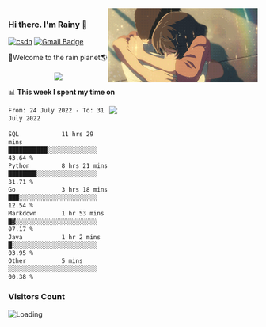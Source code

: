 <img  align='right' height="150" src="https://github.com/LikeRainDay/LikeRainDay/blob/master/pic/img_rain_1.gif?raw=true">



### Hi there. I'm Rainy :lemon:

[![csdn](https://img.shields.io/badge/-csdn-c14438?style=flat-square&logo=c&logoColor=white)](https://blog.csdn.net/qq_15807167)
[![Gmail Badge](https://img.shields.io/badge/-gmail-c14438?style=flat-square&logo=Gmail&logoColor=white&link=mailto:houshuai0816@gmail.com)](mailto:houshuai0816@gmail.com)

🚀Welcome to the rain planet🌎

<center>
<img align='center'  src="https://source.unsplash.com/random/1200x600">
</center>

📊 **This week I spent my time on**

<img align='right'   width="300" src="https://github-readme-stats.vercel.app/api?username=LikeRainDay&show_icons=true&title_color=fff&icon_color=79ff97&text_color=9f9f9f&bg_color=151515">

<!--START_SECTION:waka-->

```text
From: 24 July 2022 - To: 31 July 2022

SQL            11 hrs 29 mins  ███████████░░░░░░░░░░░░░░   43.64 %
Python         8 hrs 21 mins   ████████░░░░░░░░░░░░░░░░░   31.71 %
Go             3 hrs 18 mins   ███░░░░░░░░░░░░░░░░░░░░░░   12.54 %
Markdown       1 hr 53 mins    █▓░░░░░░░░░░░░░░░░░░░░░░░   07.17 %
Java           1 hr 2 mins     █░░░░░░░░░░░░░░░░░░░░░░░░   03.95 %
Other          5 mins          ░░░░░░░░░░░░░░░░░░░░░░░░░   00.38 %
```

<!--END_SECTION:waka-->

### Visitors Count
<img align="left" src = "https://profile-counter.glitch.me/LikeRainDay/count.svg" alt ="Loading">
